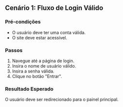 ## Cenário 1: Fluxo de Login Válido

### Pré-condições
- O usuário deve ter uma conta válida.
- O site deve estar acessível.

### Passos
1. Navegue até a página de login.
2. Insira o nome de usuário válido.
3. Insira a senha válida.
4. Clique no botão "Entrar".

### Resultado Esperado
O usuário deve ser redirecionado para o painel principal.

